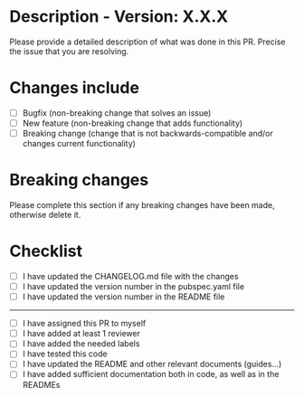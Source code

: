 # Description - Version: X.X.X

Please provide a detailed description of what was done in this PR.
Precise the issue that you are resolving.

# Changes include

- [ ] Bugfix (non-breaking change that solves an issue)
- [ ] New feature (non-breaking change that adds functionality)
- [ ] Breaking change (change that is not backwards-compatible and/or changes current functionality)

# Breaking changes

Please complete this section if any breaking changes have been made, otherwise delete it.

# Checklist

- [ ] I have updated the CHANGELOG.md file with the changes
- [ ] I have updated the version number in the pubspec.yaml file
- [ ] I have updated the version number in the README file
---
- [ ] I have assigned this PR to myself
- [ ] I have added at least 1 reviewer
- [ ] I have added the needed labels
- [ ] I have tested this code
- [ ] I have updated the README and other relevant documents (guides...)
- [ ] I have added sufficient documentation both in code, as well as in the READMEs
